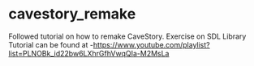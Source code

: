 # cavestory_remake
Followed tutorial on how to remake CaveStory. Exercise on SDL Library
Tutorial can be found at 
  -https://www.youtube.com/playlist?list=PLNOBk_id22bw6LXhrGfhVwqQIa-M2MsLa
  
  
